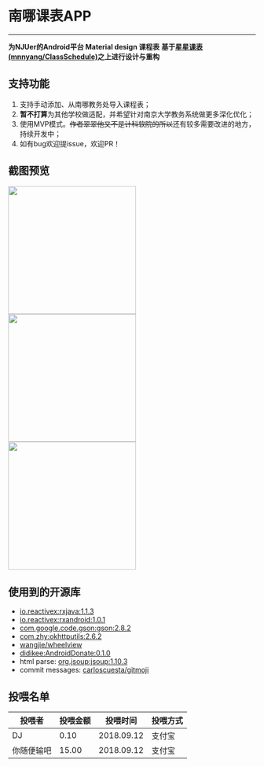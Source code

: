 # 南哪课表APP

-----

**为NJUer的Android平台 Material design 课程表**
**基于[星星课表(mnnyang/ClassSchedule)](https://github.com/mnnyang/ClassSchedule)之上进行设计与重构**

<!--more-->

## 支持功能


1. 支持手动添加、从南哪教务处导入课程表；
2. **暂不打算**为其他学校做适配，并希望针对南京大学教务系统做更多深化优化；
3. 使用MVP模式。~~作者翠翠他又不是计科软院的所以~~还有较多需要改进的地方，持续开发中；
4. 如有bug欢迎提issue，欢迎PR！

## 截图预览

<img src="https://github.com/idealclover/NJU-Class-Shedule-Android/raw/master/img/Screenshot1.png" width="260" height="auto"><img src="https://github.com/idealclover/NJU-Class-Shedule-Android/raw/master/img/Screenshot2.png" width="260" height="auto"><img src="https://github.com/idealclover/NJU-Class-Shedule-Android/raw/master/img/Screenshot3.png" width="260" height="auto">

## 使用到的开源库

* [io.reactivex:rxjava:1.1.3](https://github.com/ReactiveX/RxJava)
* [io.reactivex:rxandroid:1.0.1](https://github.com/ReactiveX/RxAndroid)
* [com.google.code.gson:gson:2.8.2](https://github.com/google/gson)
* [com.zhy:okhttputils:2.6.2](https://github.com/hongyangAndroid/okhttputils)
* [wangjie/wheelview](https://github.com/wangjiegulu/WheelView)
* [didikee:AndroidDonate:0.1.0](https://github.com/didikee/AndroidDonate)
* html parse: [org.jsoup:jsoup:1.10.3](https://jsoup.org/download)
* commit messages: [carloscuesta/gitmoji](https://github.com/carloscuesta/gitmoji/)

## 投喂名单

| 投喂者     | 投喂金额 | 投喂时间   | 投喂方式 |
| ---------- | -------- | ---------- | -------- |
| DJ         | 0.10     | 2018.09.12 | 支付宝   |
| 你随便输吧 | 15.00    | 2018.09.12 | 支付宝   |